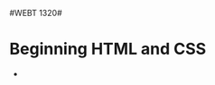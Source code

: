 #WEBT 1320#
<h1>Beginning HTML and CSS</h1>
<ul>

<li><a href="final project/index.html" target="_blank>Final Project</a></li>


</ul>